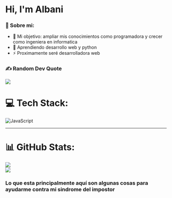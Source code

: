 # Hi, I'm Albani 

### 💫 Sobre mi:

- 🔭 Mi objetivo: ampliar mis conocimientos como programadora y crecer como ingeniera en informatica
- 🌱 Aprendiendo desarrollo web y python
- ⚡  Proximamente seré desarrolladora web


### ✍️ Random Dev Quote
![](https://quotes-github-readme.vercel.app/api?type=vetical&theme=light)

# 💻 Tech Stack:
![JavaScript](https://img.shields.io/badge/javascript-%23323330.svg?style=for-the-badge&logo=javascript&logoColor=%23F7DF1E)

---

# 📊 GitHub Stats:
![](https://github-readme-stats.vercel.app/api?username=albanibarragan&theme=default_repocard&hide_border=false&include_all_commits=true&count_private=true)<br/>
![](https://github-readme-streak-stats.herokuapp.com/?user=albanibarragan&theme=default_repocard&hide_border=false)<br/>

### Lo que esta principalmente aquí son algunas cosas para ayudarme contra mi sindrome del impostor

<!--
![](https://github-readme-stats.vercel.app/api/top-langs/?username=albanibarragan&theme=default_repocard&hide_border=false&include_all_commits=true&count_private=true&layout=compact)
<img width="5%" align="right" alt="Mona cat" src="https://github.githubassets.com/images/mona-loading-default.gif" />
[![](https://visitcount.itsvg.in/api?id=albanibarragan&icon=0&color=13)](https://visitcount.itsvg.in)

-->

<!-- Proudly created with GPRM ( https://gprm.itsvg.in ) -->
